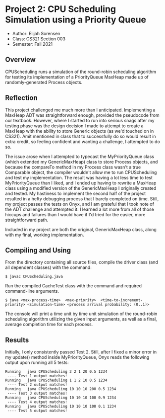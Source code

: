 # Project 2: CPU Scheduling Simulation using a Priority Queue

* Author: Elijah Sorensen
* Class: CS321 Section 003
* Semester: Fall 2021

## Overview

CPUScheduling runs a simulation of the round-robin scheduling algorithm for testing its
implementation of a PriorityQueue MaxHeap made up of randomly-generated Process objects.

## Reflection

This project challenged me much more than I anticipated. Implementing a MaxHeap ADT was straightforward
enough, provided the pseudocode from our textbook. However, where I started to run into serious
snags after my testing phase was the design decision I made to attempt to create a MaxHeap with
the ability to store Generic objects (as we'd touched on in CS321). Amit mentioned in class that 
to successfully do so would result in extra credit, so feeling confident and wanting a challenge,
I attempted to do so.

The issue arose when I attempted to typecast the MyPriorityQueue class (which extended my GenericMaxHeap)
class to store Process objects, and because the compareTo method in my Process class wasn't a true
Comparable object, the compiler wouldn't allow me to run CPUScheduling and test my implementation.
The result was having a lot less time to test MyPriorityQueue than I liked, and I ended up having 
to rewrite a MaxHeap class using a modified version of the GenericMaxHeap I originally created and tested.
My hastiness to implement the second half of the project resulted in a hefty debugging process
that I barely completed on time. Still, my project passes the tests on Onyx, and I am grateful
that I took note of the ADT challenge and attempted it. I learned a lot more from all of those
hiccups and failures than I would have if I'd tried for the easier, more straightforward path.

Included in my project are both the original, GenericMaxHeap class, along with my final, working
implementation.

## Compiling and Using

From the directory containing all source files, compile the driver
class (and all dependent classes) with the command:
````````
$ javac CPUScheduling.java
````````
Run the compiled CacheTest class with the command and required command-line
arguments.

````````
$ java <max-process-time>  <max-priority>  <time-to-increment-priority> <simulation-time> <process arrival probability: (0..1)>
````````

The console will print a time unit by time unit simulation of the round-robin scheduling
algorithm utilizing the given input arguments, as well as a final, average completion time 
for each process.

## Results

Initially, I only consistently passed Test 2. Still, after I fixed a minor error in
my update() method inside MyPriorityQueue, Onyx reads the following output upon running
all 5 tests:
````````
Running   java CPUScheduling 2 2 1 20 0.5 1234
 ---- Test 1 output matches!
Running   java CPUScheduling 1 1 2 10 0.5 1234
 ---- Test 2 output matches!
Running   java CPUScheduling 10 10 10 200 0.5 1234
 ---- Test 3 output matches!
Running   java CPUScheduling 10 10 10 100 0.9 1234
 ---- Test 4 output matches!
Running   java CPUScheduling 10 10 10 100 0.1 1234
 ---- Test 5 output matches!
````````
